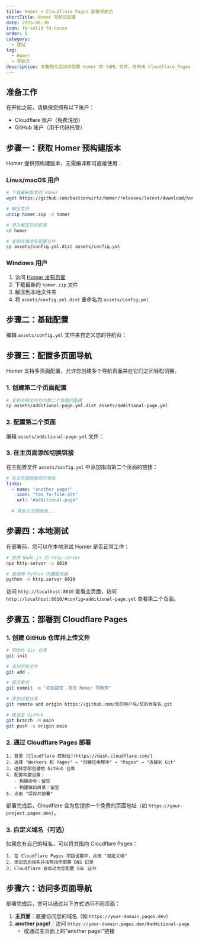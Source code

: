 ```yaml
---
title: Homer + Cloudflare Pages 部署导航页
shortTitle: Homer 导航页部署
date: 2025-08-30
icon: fa-solid fa-house
order: 5
category:
  - 建站
tag:
  - Homer
  - 导航页
description: 本教程介绍如何配置 Homer 的 YAML 文件，并利用 Cloudflare Pages 免费、快速且自动化地部署一个美观的仪表盘式导航页面。
---
```

## 准备工作

在开始之前，请确保您拥有以下账户：
- Cloudflare 账户（免费注册）
- GitHub 账户（用于代码托管）

## 步骤一：获取 Homer 预构建版本

Homer 提供预构建版本，无需编译即可直接使用：

### Linux/macOS 用户
```bash
# 下载最新版本的 Homer
wget https://github.com/bastienwirtz/homer/releases/latest/download/homer.zip

# 解压文件
unzip homer.zip -d homer

# 进入解压后的目录
cd homer

# 复制并重命名配置文件
cp assets/config.yml.dist assets/config.yml
```

### Windows 用户
1. 访问 [Homer 发布页面](https://github.com/bastienwirtz/homer/releases)
2. 下载最新的 `homer.zip` 文件
3. 解压到本地文件夹
4. 将 `assets/config.yml.dist` 重命名为 `assets/config.yml`

## 步骤二：基础配置

编辑 `assets/config.yml` 文件来自定义您的导航页：

## 步骤三：配置多页面导航

Homer 支持多页面配置，允许您创建多个导航页面并在它们之间轻松切换。

### 1. 创建第二个页面配置

```bash
# 复制示例文件作为第二个页面的配置
cp assets/additional-page.yml.dist assets/additional-page.yml
```

### 2. 配置第二个页面

编辑 `assets/additional-page.yml` 文件：

### 3. 在主页面添加切换链接

在主配置文件 `assets/config.yml` 中添加指向第二个页面的链接：

```yaml
# 在主页面链接部分添加
links:
  - name: "another page!"
    icon: "fas fa-file-alt"
    url: "#additional-page" 
    
  # 其他主页面链接...
```

## 步骤四：本地测试

在部署前，您可以在本地测试 Homer 是否正常工作：

```bash
# 使用 Node.js 的 http-server
npx http-server -p 8010

# 或使用 Python 内置服务器
python -m http.server 8010
```

访问 `http://localhost:8010` 查看主页面，访问 `http://localhost:8010/#config=additional-page.yml` 查看第二个页面。

## 步骤五：部署到 Cloudflare Pages

### 1. 创建 GitHub 仓库并上传文件

```bash
# 初始化 Git 仓库
git init

# 添加所有文件
git add .

# 提交更改
git commit -m "初始提交：添加 Homer 导航页"

# 添加远程仓库
git remote add origin https://github.com/您的用户名/您的仓库名.git

# 推送至 GitHub
git branch -M main
git push -u origin main
```

### 2. 通过 Cloudflare Pages 部署

    1. 登录 [Cloudflare 控制台](https://dash.cloudflare.com/)
    2. 选择 "Workers 和 Pages" → "创建应用程序" → "Pages" → "连接到 Git"
    3. 选择您刚创建的 GitHub 仓库
    4. 配置构建设置：
       - 构建命令：留空
       - 构建输出目录：留空
    5. 点击 "保存并部署"

部署完成后，Cloudflare 会为您提供一个免费的页面地址（如 `https://your-project.pages.dev`）。

### 3. 自定义域名（可选）

如果您有自己的域名，可以将其指向 Cloudflare Pages：

    1. 在 Cloudflare Pages 项目设置中，点击 "自定义域"
    2. 添加您的域名并按照指示配置 DNS 记录
    3. Cloudflare 会自动为您配置 SSL 证书

## 步骤六：访问多页面导航

部署完成后，您可以通过以下方式访问不同页面：

1. **主页面**：直接访问您的域名（如 `https://your-domain.pages.dev`）
2. **another page!**：访问 `https://your-domain.pages.dev/#additional-page`
   - 或通过主页面上的"another page!"链接

